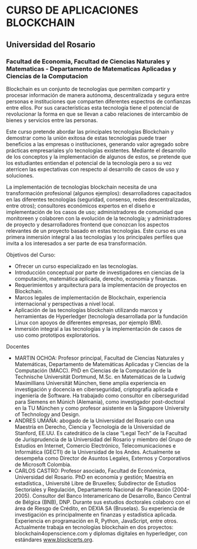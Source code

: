 # CURSO DE APLICACIONES BLOCKCHAIN
## Universidad del Rosario
### Facultad de Economia, Facultad de Ciencias Naturales y Matematicas - Departamento de Matematicas Aplicadas y Ciencias de la Computacion

Blockchain es un conjunto de tecnologías que permiten compartir y procesar información de manera autónoma, descentralizada y segura entre personas e instituciones que comparten diferentes espectros de confianzas entre ellos. Por sus características esta tecnología tiene el potencial de revolucionar la forma en que se llevan a cabo relaciones de intercambio de bienes y servicios entre las personas.

Este curso pretende abordar las principales tecnologías Blockchain y demostrar como la unión exitosa de estas tecnologías puede traer beneficios a las empresas o instituciones, generando valor agregado sobre prácticas empresariales y/o tecnologías existentes. Mediante el desarrollo de los conceptos y la implementación de algunos de estos, se pretende que los estudiantes entiendan el potencial de la tecnología pero a su vez aterricen las expectativas con respecto al desarrollo de casos de uso y soluciones.

La implementación de tecnologías blockchain necesita de una transformación profesional (algunos ejemplos): desarrolladores capacitados en las diferentes tecnologías (seguridad, consenso, redes descentralizadas, entre otros); consultores económicos expertos en el diseño e implementación de los casos de uso; administradores de comunidad que monitoreen y colaboren con la evolución de la tecnología; y administradores de proyecto y desarrolladores frontend que conozcan los aspectos relevantes de un proyecto basado en estas tecnologías.  Este curso es una  primera inmersión integral a las tecnologías y los principales perfiles que invita a los interesados a ser parte de esa transformación.

Objetivos del Curso:
* Ofrecer un curso especializado en las tecnologías.
* Introducción conceptual por parte de investigadores en ciencias de la computación, matemática aplicada, derecho, economía y finanzas.
* Requerimientos y arquitectura para la implementación de proyectos en Blockchain.
* Marcos legales de implementación de Blockchain, experiencia internacional y perspectivas a nivel local.
* Aplicación de las tecnologías blockchain utilizando marcos y herramientas de Hyperledger (tecnología desarrollada por la fundación Linux con apoyos de diferentes empresas, por ejemplo IBM).
* Inmersión integral a las tecnologías y la implementación de casos de uso como prototipos exploratorios. 


Docentes
* MARTIN OCHOA:
Profesor principal, Facultad de Ciencias Naturales y Matemáticas, Departamento de Matemáticas Aplicadas y Ciencias de la Computación (MACC). PhD en Ciencias de la Computación de la Technische Universität Dortmund, M.Sc. en Matemáticas de la Ludwig Maximillians Universität München, tiene amplia experiencia en investigación y docencia en ciberseguridad, criptografía aplicada e ingeniería de Software. Ha trabajado como consultor en ciberseguridad para Siemens en Múnich (Alemania), como investigador post-doctoral en la TU München y como profesor asistente en la Singapore University of Technology and Design. 
* ANDRES UMAÑA: 
abogado de la Universidad del Rosario con una Maestría en Derecho, Ciencia y Tecnología de la Universidad de Stanford, EE.UU. Es catedrático de la clase “Legal Tech” de la Facultad de Jurisprudencia de la Universidad del Rosario y miembro del Grupo de Estudios en Internet, Comercio Electrónico, Telecomunicaciones e Informática (GECTI) de la Universidad de los Andes. Actualmente se desempeña como Director de Asuntos Legales, Externos y Corporativos de Microsoft Colombia.
* CARLOS CASTRO: 
Profesor asociado, Facultad de Económica, Universidad del Rosario.  PhD en economía y gestión; Maestría en estadística., Université Libre de Bruxelles; Subdirector de Estudios Sectoriales y Regulación, Departamento Nacional de Planeación (2004-2005). Consultor del Banco Interamericano de Desarrollo, Banco Central de Bélgica (BNB), DNP. Durante sus estudios doctorales colaboro con el área de Riesgo de Crédito, en DEXIA SA (Bruselas). Su experiencia de investigación es principalmente en finanzas y estadística aplicada. Experiencia en programación en R, Python, JavaScript, entre otros.  Actualmente trabaja en tecnologías blockchain en dos proyectos: blockchain4openscience.com y diplomas digitales en hyperledger, con estándares www.blockcerts.org.

